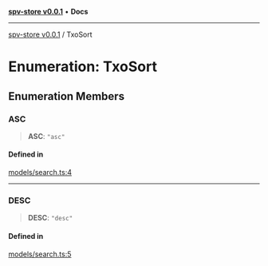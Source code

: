 [**spv-store v0.0.1**](../README.md) • **Docs**

***

[spv-store v0.0.1](../globals.md) / TxoSort

# Enumeration: TxoSort

## Enumeration Members

### ASC

> **ASC**: `"asc"`

#### Defined in

[models/search.ts:4](https://github.com/shruggr/ts-casemod-spv/blob/8cad294f9d357aecab6b1c47b568729155023889/src/models/search.ts#L4)

***

### DESC

> **DESC**: `"desc"`

#### Defined in

[models/search.ts:5](https://github.com/shruggr/ts-casemod-spv/blob/8cad294f9d357aecab6b1c47b568729155023889/src/models/search.ts#L5)
